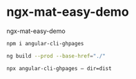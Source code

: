 # ngx-mat-easy-demo
ngx-mat-easy-demo

```bash
npm i angular-cli-ghpages
```

```bash
ng build --prod --base-href="./"
```

```bash
npx angular-cli-ghpages – dir=dist
```
